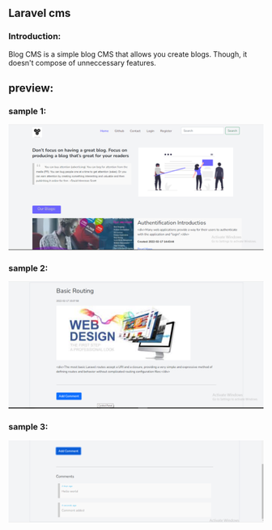 ## Laravel cms
### Introduction:
Blog CMS is a simple blog CMS that allows you create blogs. Though, it doesn't compose of unneccessary features.

## preview:
### sample 1:
<img src="public/img/readme/blog_front.png" alt='preview of project'>

### sample 2:
<img src="public/img/readme/post.png" alt='preview of project'>

### sample 3:
<img src="public/img/readme/blog_cms_comment.png" alt='preview of project'>